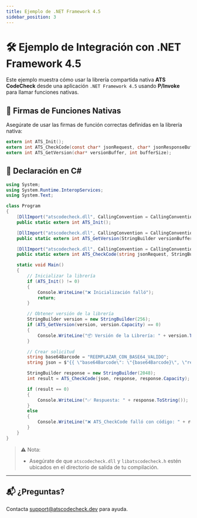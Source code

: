 ```yaml
---
title: Ejemplo de .NET Framework 4.5
sidebar_position: 3
---
```


# 🛠️ Ejemplo de Integración con .NET Framework 4.5

Este ejemplo muestra cómo usar la librería compartida nativa **ATS CodeCheck** desde una aplicación `.NET Framework 4.5` usando **P/Invoke** para llamar funciones nativas.

## 🧱 Firmas de Funciones Nativas

Asegúrate de usar las firmas de función correctas definidas en la librería nativa:

```c
extern int ATS_Init();
extern int ATS_CheckCode(const char* jsonRequest, char* jsonResponseBuffer, int bufferSize);
extern int ATS_GetVersion(char* versionBuffer, int bufferSize);
```

## 📄 Declaración en C#

```csharp
using System;
using System.Runtime.InteropServices;
using System.Text;

class Program
{
    [DllImport("atscodecheck.dll", CallingConvention = CallingConvention.Cdecl)]
    public static extern int ATS_Init();

    [DllImport("atscodecheck.dll", CallingConvention = CallingConvention.Cdecl)]
    public static extern int ATS_GetVersion(StringBuilder versionBuffer, int bufferSize);

    [DllImport("atscodecheck.dll", CallingConvention = CallingConvention.Cdecl)]
    public static extern int ATS_CheckCode(string jsonRequest, StringBuilder jsonResponseBuffer, int bufferSize);

    static void Main()
    {
        // Inicializar la librería
        if (ATS_Init() != 0)
        {
            Console.WriteLine("❌ Inicialización falló");
            return;
        }

        // Obtener versión de la librería
        StringBuilder version = new StringBuilder(256);
        if (ATS_GetVersion(version, version.Capacity) == 0)
        {
            Console.WriteLine("📦 Versión de la Librería: " + version.ToString());
        }

        // Crear solicitud
        string base64Barcode = "REEMPLAZAR_CON_BASE64_VALIDO";
        string json = $"{{ \"base64Barcode\": \"{base64Barcode}\", \"requestFields\": [\"CEDNUM\", \"NUMPREP\"] }}";

        StringBuilder response = new StringBuilder(2048);
        int result = ATS_CheckCode(json, response, response.Capacity);

        if (result == 0)
        {
            Console.WriteLine("✅ Respuesta: " + response.ToString());
        }
        else
        {
            Console.WriteLine("❌ ATS_CheckCode falló con código: " + result);
        }
    }
}
```

> ⚠️ Nota:
> - Asegúrate de que `atscodecheck.dll` y `libatscodecheck.h` estén ubicados en el directorio de salida de tu compilación.

---

## 📬 ¿Preguntas?

Contacta [support@atscodecheck.dev](mailto:support@atscodecheck.dev) para ayuda.